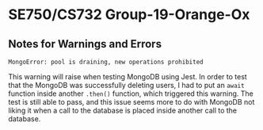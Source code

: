# SE750/CS732 Group-19-Orange-Ox

## Notes for Warnings and Errors
```
MongoError: pool is draining, new operations prohibited
```
This warning will raise when testing MongoDB using Jest.
In order to test that the MongoDB was successfully deleting users, I had to put an `await` function inside another `.then()` function, which triggered this warning.
The test is still able to pass, and this issue seems more to do with MongoDB not liking it when a call to the database is placed inside another call to the database.
